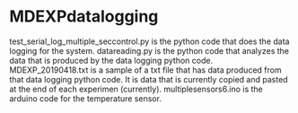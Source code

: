 # MDEXPdatalogging
test_serial_log_multiple_seccontrol.py is the python code that does the data logging for the system. datareading.py is the python code that analyzes the data that is produced by the data logging python code. MDEXP_20190418.txt is a sample of a txt file that has data produced from that data logging python code. It is data that is currently copied and pasted at the end of each experimen (currently). multiplesensors6.ino is the arduino code for the temperature sensor. 



